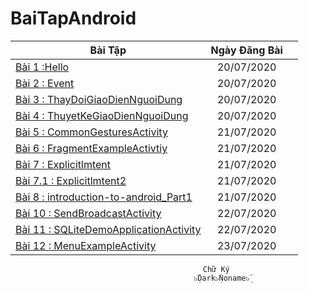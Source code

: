 # BaiTapAndroid
|    Bài Tập                                                                                                     |Ngày Đăng Bài                        ||
| ------------- |:-------------:| -----:|
|[Bài 1 :Hello](https://github.com/Vanngoc98/Hello)                                                              |20/07/2020                           ||
|[Bài 2 : Event](https://github.com/Vanngoc98/BaiTap-Su-ly-su-kien)                                              |20/07/2020                           ||
|[Bài 3 : ThayDoiGiaoDienNguoiDung](https://github.com/Vanngoc98/ThayDoiGiaoDienNguoiDung)                       |20/07/2020                           ||
|[Bài 4 : ThuyetKeGiaoDienNguoiDung](https://github.com/Vanngoc98/BaiTap-Thiet-ke-giao-dien-nguoi-dung)          |20/07/2020                           ||
|[Bài 5 : CommonGesturesActivity](https://github.com/Vanngoc98/CommonGesturesActivity)                           |21/07/2020                           || 
|[Bài 6 : FragmentExampleActivtiy](https://github.com/Vanngoc98/FragmentExampleActivtiy)                         |21/07/2020                           ||     
|[Bài 7 : Explicitlmtent](https://github.com/Vanngoc98/Explicitlmtent)                                           |21/07/2020                           ||     
|[Bài 7.1 : Explicitlmtent2](https://github.com/Vanngoc98/ImplicitIntentActivity)                                |21/07/2020                           ||     
|[Bài 8 : introduction-to-android_Part1](https://github.com/Vanngoc98/introduction-to-android_Part1)             |21/07/2020                           ||                          |[Bài 9 : MotionEventActvity](https://github.com/Vanngoc98/MotionEventActvity)                                   | 22/07/2020                          ||
|[Bài 10 : SendBroadcastActivity](https://github.com/Vanngoc98/SendBroadcastActivity)                            | 22/07/2020                          ||
|[Bài 11 : SQLiteDemoApplicationActivity](https://github.com/Vanngoc98/SQLiteDemoApplicationActivity)            |    22/07/2020                       ||
|[Bài 12 : MenuExampleActivity](https://github.com/Vanngoc98/MenuExampleActivity)                                |   23/07/2020                        ||
                                               Chữ Ký
                                             ๖ۣۜDark๖ۣۜNoname๖ۣۜ 
